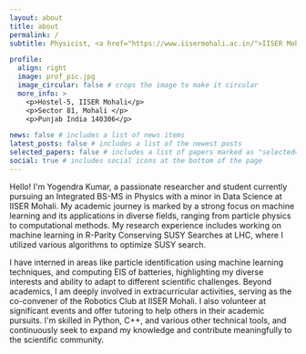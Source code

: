 ```yaml
---
layout: about
title: about
permalink: /
subtitle: Physicist, <a href="https://www.iisermohali.ac.in/">IISER Mohali</a>

profile:
  align: right
  image: prof_pic.jpg
  image_circular: false # crops the image to make it circular
  more_info: >
    <p>Hostel-5, IISER Mohali</p>
    <p>Sector 81, Mohali </p>
    <p>Punjab India 140306</p>

news: false # includes a list of news items
latest_posts: false # includes a list of the newest posts
selected_papers: false # includes a list of papers marked as "selected={true}"
social: true # includes social icons at the bottom of the page
---
```


Hello! I'm Yogendra Kumar, a passionate researcher and student currently pursuing an Integrated BS-MS in Physics with a minor in Data Science at IISER Mohali. My academic journey is marked by a strong focus on machine learning and its applications in diverse fields, ranging from particle physics to computational methods. My research experience includes working on machine learning in R-Parity Conserving SUSY Searches at LHC, where I utilized various algorithms to optimize SUSY search. 

I have interned in areas like particle identification using machine learning techniques, and computing EIS of batteries, highlighting my diverse interests and ability to adapt to different scientific challenges. Beyond academics, I am deeply involved in extracurricular activities, serving as the co-convener of the Robotics Club at IISER Mohali. I also volunteer at significant events and offer tutoring to help others in their academic pursuits. I'm skilled in Python, C++, and various other technical tools, and continuously seek to expand my knowledge and contribute meaningfully to the scientific community.

